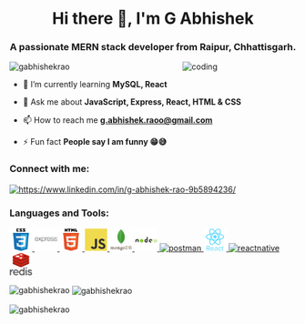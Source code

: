 <h1 align="center">Hi there 👋, I'm G Abhishek</h1>
<h3 align="center">A passionate MERN stack developer from Raipur, Chhattisgarh.</h3>  

<img align="right" alt="coding" width="200" src="https://media.tenor.com/NOYF3f82b_gAAAAC/programmer.gif">

<p align="left"> <img src="https://komarev.com/ghpvc/?username=gabhishekrao&label=Profile%20views&color=0e75b6&style=flat" alt="gabhishekrao" /> </p>

- 🌱 I’m currently learning **MySQL, React**

- 💬 Ask me about **JavaScript, Express, React, HTML & CSS**

- 📫 How to reach me **g.abhishek.raoo@gmail.com**

- ⚡ Fun fact **People say I am funny 😁😅**

<h3 align="left">Connect with me:</h3>
<p align="left">
<a href="https://linkedin.com/in/https://www.linkedin.com/in/g-abhishek-rao-9b5894236/" target="blank"><img align="center" src="https://raw.githubusercontent.com/rahuldkjain/github-profile-readme-generator/master/src/images/icons/Social/linked-in-alt.svg" alt="https://www.linkedin.com/in/g-abhishek-rao-9b5894236/" height="30" width="40" /></a>
</p>

<h3 align="left">Languages and Tools:</h3>
<p align="left"> <a href="https://www.w3schools.com/css/" target="_blank" rel="noreferrer"> <img src="https://raw.githubusercontent.com/devicons/devicon/master/icons/css3/css3-original-wordmark.svg" alt="css3" width="40" height="40"/> </a> <a href="https://expressjs.com" target="_blank" rel="noreferrer"> <img src="https://raw.githubusercontent.com/devicons/devicon/master/icons/express/express-original-wordmark.svg" alt="express" width="40" height="40"/> </a> <a href="https://www.w3.org/html/" target="_blank" rel="noreferrer"> <img src="https://raw.githubusercontent.com/devicons/devicon/master/icons/html5/html5-original-wordmark.svg" alt="html5" width="40" height="40"/> </a> <a href="https://developer.mozilla.org/en-US/docs/Web/JavaScript" target="_blank" rel="noreferrer"> <img src="https://raw.githubusercontent.com/devicons/devicon/master/icons/javascript/javascript-original.svg" alt="javascript" width="40" height="40"/> </a> <a href="https://www.mongodb.com/" target="_blank" rel="noreferrer"> <img src="https://raw.githubusercontent.com/devicons/devicon/master/icons/mongodb/mongodb-original-wordmark.svg" alt="mongodb" width="40" height="40"/> </a> <a href="https://nodejs.org" target="_blank" rel="noreferrer"> <img src="https://raw.githubusercontent.com/devicons/devicon/master/icons/nodejs/nodejs-original-wordmark.svg" alt="nodejs" width="40" height="40"/> </a> <a href="https://postman.com" target="_blank" rel="noreferrer"> <img src="https://www.vectorlogo.zone/logos/getpostman/getpostman-icon.svg" alt="postman" width="40" height="40"/> </a> <a href="https://reactjs.org/" target="_blank" rel="noreferrer"> <img src="https://raw.githubusercontent.com/devicons/devicon/master/icons/react/react-original-wordmark.svg" alt="react" width="40" height="40"/> </a> <a href="https://reactnative.dev/" target="_blank" rel="noreferrer"> <img src="https://reactnative.dev/img/header_logo.svg" alt="reactnative" width="40" height="40"/> </a> <a href="https://redis.io" target="_blank" rel="noreferrer"> <img src="https://raw.githubusercontent.com/devicons/devicon/master/icons/redis/redis-original-wordmark.svg" alt="redis" width="40" height="40"/> </a> </p>

<p><img align="left" src="https://github-readme-stats.vercel.app/api/top-langs?username=gabhishekrao&show_icons=true&locale=en&layout=compact" alt="gabhishekrao" /></p>

<p>&nbsp;<img align="center" src="https://github-readme-stats.vercel.app/api?username=gabhishekrao&show_icons=true&locale=en" alt="gabhishekrao" /></p>

<p><img align="center" src="https://github-readme-streak-stats.herokuapp.com/?user=gabhishekrao&" alt="gabhishekrao" /></p>
